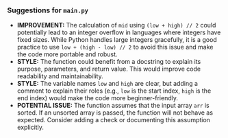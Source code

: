 ### Suggestions for `main.py`

- **IMPROVEMENT:** The calculation of `mid` using `(low + high) // 2` could potentially lead to an integer overflow in languages where integers have fixed sizes. While Python handles large integers gracefully, it is a good practice to use `low + (high - low) // 2` to avoid this issue and make the code more portable and robust.
- **STYLE:** The function could benefit from a docstring to explain its purpose, parameters, and return value. This would improve code readability and maintainability.
- **STYLE:** The variable names `low` and `high` are clear, but adding a comment to explain their roles (e.g., `low` is the start index, `high` is the end index) would make the code more beginner-friendly.
- **POTENTIAL ISSUE:** The function assumes that the input array `arr` is sorted. If an unsorted array is passed, the function will not behave as expected. Consider adding a check or documenting this assumption explicitly.

